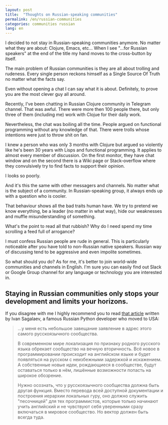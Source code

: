 ```yaml
---
layout: post
title:  "Thoughts on Russian-speaking communities"
permalink: /en/russian-communities
categories: communities russian
lang: en
---
```


I decided to not stay in Russian-speaking communities anymore. No matter what
they are about: Clojure, Emacs, etc... When I see "...for Russian speakers" at
the end of the title my hand moves to the cross-button by itself.

The main problem of Russian communities is they are all about trolling and
rudeness. Every single person reckons himself as a Single Source Of Truth no
matter what the facts say.

Even without opening a chat I can say what it is about. Definitely, to prove you
are the most clever guy all around.

Recently, I've been chatting in Russian Clojure community in Telegram
channel. That was awful. There were more then 100 people there, but only three
of them (including me) work with Clojue for their daily work.

Nevertheless, the chat was boiling all the time. People argued on functional
programming without any knowledge of that. There were trolls whose intentions
were just to throw shit on fan.

I knew a person who was only 3 months with Clojure but argued so violently like
he's been 30 years with Lisps and functional programming. It applies to almost
every member of discussion. On the first monitor, they have chat window and on
the second there is a Wiki page or Stack-overflow where they convulsively try to
find facts to support their opinion.

I looks so poorly.

And it's this the same with other messagers and channels. No matter what is the
subject of a community. In Russian-speaking group, it always ends up with a
question who is cooler.

That behaviour shows all the bad traits human have. We try to pretend we know
everything, be a leader (no matter in what way), hide our weaknesses and muffle
misunderstanding of something.

What's the point to read all that rubbish? Why do I need spend my time scrolling
a feed full of arrogance?

I must confess Russian people are rude in general. This is particularly
noticeable after you have told to non-Russian native speakers. Russian way of
discussing tend to be aggressive and even impolite sometimes.

So what should you do? As for me, it's better to join world-wide communities and
channels in English. I'm sure you can easily find out Slack or Google Group
channel for any language or technology you are interested in.

## Staying in Russian communities only stops your development and limits your horizons.

If you disagree with me I highly recommend you to read [that article][ivan]
written by Ivan Sagalaev, a famous Russian Python developer who moved to USA:

[ivan]:http://softwaremaniacs.org/blog/2014/05/11/closing-the-forum/

> ...у меня есть небольшое завещание заявление в адрес этого самого
> русскоязычного сообщества.
>
> В современном мире локализация по признаку родного русского языка обрекает
> сообщество на вечную вторичность. Всё новое в программировании происходит на
> английском языке и будет появляться на русском с неизбежными задержкой и
> искажением. А собственные новые идеи, рождающиеся в сообществе, будут оставаться
> только в нём, лишённые возможности попасть на широкое обозрение.
>
> Нужно осознать, что у русскоязычного сообщества должна быть другая
> функция. Вместо перевода всей доступной документации и построения иерархии
> локальных гуру, оно должно служить "песочницей" для тех программистов, которые
> только начинают учить английский и не чувствуют себя уверенными сразу включаться
> в мировое сообщество. Но вектор должен быть всегда туда.
